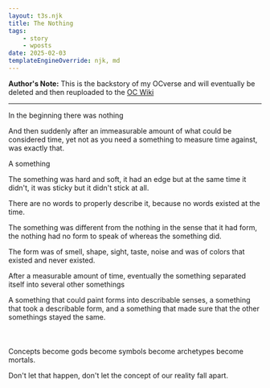```yaml
---
layout: t3s.njk
title: The Nothing
tags:
    - story
    - wposts
date: 2025-02-03
templateEngineOverride: njk, md
---
```

**Author's Note:**  This is the backstory of my OCverse and will eventually be deleted and then reuploaded to the [OC Wiki <i class="ph ph-link"></i>](/oc_wiki)

---

In the beginning there was nothing

And then suddenly after an immeasurable amount of what could be considered time, yet not as you need a something to measure time against, was exactly that.

A something

The something was hard and soft, it had an edge but at the same time it didn't, it was sticky but it didn't stick at all.

There are no words to properly describe it, because no words existed at the time.

The something was different from the nothing in the sense that it had form, the nothing had no form to speak of whereas the something did.

The form was of smell, shape, sight, taste, noise and was of colors that existed and never existed.

After a measurable amount of time, eventually the something separated itself into several other somethings

A something that could paint forms into describable senses, a something that took a describable form, and a something that made sure that the other somethings stayed the same.
<br><br><br><br>
Concepts become gods become symbols become archetypes become mortals.

Don't let that happen, don't let the concept of our reality fall apart.
